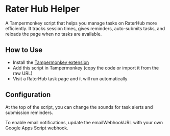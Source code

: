 # Rater Hub Helper

A Tampermonkey script that helps you manage tasks on RaterHub more efficiently. 
It tracks session times, gives reminders, auto-submits tasks, and reloads the page when no tasks are available.

## How to Use

- Install the [Tampermonkey extension](https://www.tampermonkey.net/)
- Add this script in Tampermonkey (copy the code or import it from the raw URL)
- Visit a RaterHub task page and it will run automatically

## Configuration

At the top of the script, you can change the sounds for task alerts and submission reminders.

To enable email notifications, update the emailWebhookURL with your own Google Apps Script webhook.
